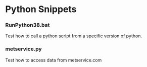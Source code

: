 # Python Snippets

### RunPython38.bat
Test how to call a python script from a specific version of python.

### metservice.py
Test how to access data from metservice.com
